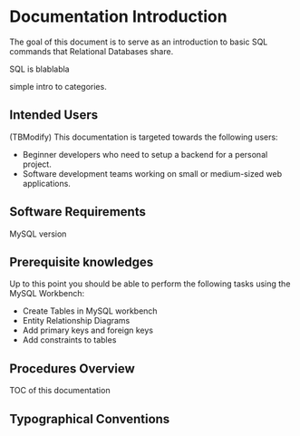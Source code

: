 # Documentation Introduction

<!-- 
- Explains software’s intended use
- Identifies intended user & knowledge level
- Shows conventions used in document
- States what instructions are for 
-->

The goal of this document is to serve as an introduction to basic SQL commands that Relational Databases share.

SQL is blablabla

simple intro to categories.

## Intended Users

(TBModify) This documentation is targeted towards the following users:

- Beginner developers who need to setup a backend for a personal project.
- Software development teams working on small or medium-sized web applications.

## Software Requirements

MySQL  version

## Prerequisite knowledges

Up to this point you should be able to perform the following tasks using the MySQL Workbench:

- Create Tables in MySQL workbench
- Entity Relationship Diagrams
- Add primary keys and foreign keys
- Add constraints to tables

## Procedures Overview

TOC of this documentation

## Typographical Conventions


